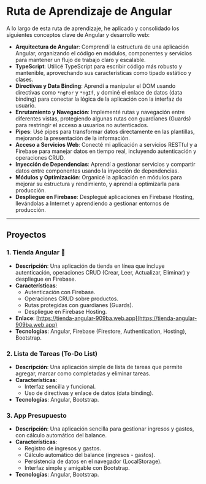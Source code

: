 # Ruta de Aprendizaje de Angular

A lo largo de esta ruta de aprendizaje, he aplicado y consolidado los siguientes conceptos clave de Angular y desarrollo web:

- **Arquitectura de Angular**: Comprendí la estructura de una aplicación Angular, organizando el código en módulos, componentes y servicios para mantener un flujo de trabajo claro y escalable.
- **TypeScript**: Utilicé TypeScript para escribir código más robusto y mantenible, aprovechando sus características como tipado estático y clases.
- **Directivas y Data Binding**: Aprendí a manipular el DOM usando directivas como `*ngFor` y `*ngIf`, y dominé el enlace de datos (data binding) para conectar la lógica de la aplicación con la interfaz de usuario.
- **Enrutamiento y Navegación**: Implementé rutas y navegación entre diferentes vistas, protegiendo algunas rutas con guardianes (Guards) para restringir el acceso a usuarios no autenticados.
- **Pipes**: Usé pipes para transformar datos directamente en las plantillas, mejorando la presentación de la información.
- **Acceso a Servicios Web**: Conecté mi aplicación a servicios RESTful y a Firebase para manejar datos en tiempo real, incluyendo autenticación y operaciones CRUD.
- **Inyección de Dependencias**: Aprendí a gestionar servicios y compartir datos entre componentes usando la inyección de dependencias.
- **Módulos y Optimización**: Organicé la aplicación en módulos para mejorar su estructura y rendimiento, y aprendí a optimizarla para producción.
- **Despliegue en Firebase**: Desplegué aplicaciones en Firebase Hosting, llevándolas a Internet y aprendiendo a gestionar entornos de producción.

---

## Proyectos

### 1. Tienda Angular 🛒
- **Descripción**: Una aplicación de tienda en línea que incluye autenticación, operaciones CRUD (Crear, Leer, Actualizar, Eliminar) y despliegue en Firebase.
- **Características**:
  - Autenticación con Firebase.
  - Operaciones CRUD sobre productos.
  - Rutas protegidas con guardianes (Guards).
  - Despliegue en Firebase Hosting.
- **Enlace**: [https://tienda-angular-909ba.web.app](https://tienda-angular-909ba.web.app)
- **Tecnologías**: Angular, Firebase (Firestore, Authentication, Hosting), Bootstrap.

### 2. Lista de Tareas (To-Do List)
- **Descripción**: Una aplicación simple de lista de tareas que permite agregar, marcar como completadas y eliminar tareas.
- **Características**:
  - Interfaz sencilla y funcional.
  - Uso de directivas y enlace de datos (data binding).
- **Tecnologías**: Angular, Bootstrap.

### 3. App Presupuesto
- **Descripción**: Una aplicación sencilla para gestionar ingresos y gastos, con cálculo automático del balance.
- **Características**:
  - Registro de ingresos y gastos.
  - Cálculo automático del balance (ingresos - gastos).
  - Persistencia de datos en el navegador (LocalStorage).
  - Interfaz simple y amigable con Bootstrap.
- **Tecnologías**: Angular, Bootstrap.

